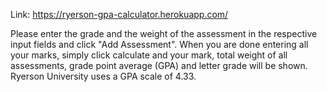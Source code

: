Link: https://ryerson-gpa-calculator.herokuapp.com/

Please enter the grade and the weight of the assessment in the respective input fields and click "Add Assessment". When you are done entering all your marks, simply click calculate and your mark, total weight of all assessments, grade point average (GPA) and letter grade will be shown. Ryerson University uses a GPA scale of 4.33.

